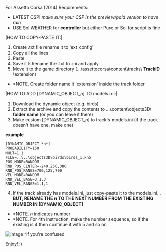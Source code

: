 For Assetto Corsa (2014) Requirements:

- LATEST CSP! *make sure your CSP is the preview/paid version to have rain*
- USE Sol WEATHER for **controller** but either Pure or Sol for script is fine

|HOW TO COPY-PASTE IT:|

1. Create .txt file rename it to 'ext_config'
2. Copy all the lines
3. Paste
4. Save it
5.Rename the .txt to .ini and apply
6. Move it to the game directory (...\assettocorsa\content\tracks\ **TrackID** \extension)

- *NOTE. Create folder name it 'extension' inside the track folder

|HOW TO ADD [DYNAMIC_OBJECT_*n*] TO models.ini:|
1. Download the dynamic object (e.g. birds)
2. Extract the archive and copy the contents to ...\content\objects3D\ **folder name** (or you can leave it there)
3. Make custom [DYNAMIC_OBJECT_*n*] to track's models.ini (if the track doesn't have one, make one)
  
  **example**
  ```
  [DYNAMIC_OBJECT_*n*]
  PROBABILITY=150
  MULT=1,1
  FILE=..\..\objects3D\birds\birds_1.kn5
  POS_MODE=RANDOM
  RND_POS_CENTER=-240,250,380
  RND_POS_RANGE=700,125,700
  VEL_MODE=RANDOM
  RND_VEL_BASE=3,1,3
  RND_VEL_RANGE=1,1,1
  ```
4. If the track already has models.ini, just copy-paste it to the models.ini... **BUT, RENAME THE *n* TO THE NEXT NUMBER FROM THE EXISTING NUMBER IN [DYNAMIC_OBJECT]**

- *NOTE. *n* indicates number
- *NOTE. For 4th instruction, make the number sequence, so if the existing is 4 then continue it with 5 and so on

![image](https://user-images.githubusercontent.com/106296453/177900252-c849e279-84e4-4ef6-8e62-05346d431417.png)
^if you're confused

Enjoy! :)
